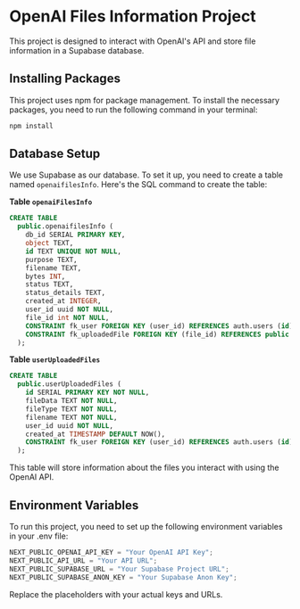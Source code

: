 # OpenAI Files Information Project

This project is designed to interact with OpenAI's API and store file information in a Supabase database.

## Installing Packages

This project uses npm for package management. To install the necessary packages, you need to run the following command in your terminal:

```bash
npm install
```

## Database Setup

We use Supabase as our database. To set it up, you need to create a table named `openaifilesInfo`. Here's the SQL command to create the table:

**Table `openaiFilesInfo`**

```sql
CREATE TABLE
  public.openaifilesInfo (
    db_id SERIAL PRIMARY KEY,
    object TEXT,
    id TEXT UNIQUE NOT NULL,
    purpose TEXT,
    filename TEXT,
    bytes INT,
    status TEXT,
    status_details TEXT,
    created_at INTEGER,
    user_id uuid NOT NULL,
    file_id int NOT NULL,
    CONSTRAINT fk_user FOREIGN KEY (user_id) REFERENCES auth.users (id) on delete RESTRICT,
    CONSTRAINT fk_uploadedFile FOREIGN KEY (file_id) REFERENCES public.useruploadedfiles (id) on delete RESTRICT
  );

```

**Table `userUploadedFiles`**

```sql
CREATE TABLE
  public.userUploadedFiles (
    id SERIAL PRIMARY KEY NOT NULL,
    fileData TEXT NOT NULL,
    fileType TEXT NOT NULL,
    filename TEXT NOT NULL,
    user_id uuid NOT NULL,
    created_at TIMESTAMP DEFAULT NOW(),
    CONSTRAINT fk_user FOREIGN KEY (user_id) REFERENCES auth.users (id) on delete RESTRICT
  );

```

This table will store information about the files you interact with using the OpenAI API.

## Environment Variables

To run this project, you need to set up the following environment variables in your .env file:

```js
NEXT_PUBLIC_OPENAI_API_KEY = "Your OpenAI API Key";
NEXT_PUBLIC_API_URL = "Your API URL";
NEXT_PUBLIC_SUPABASE_URL = "Your Supabase Project URL";
NEXT_PUBLIC_SUPABASE_ANON_KEY = "Your Supabase Anon Key";
```

Replace the placeholders with your actual keys and URLs.
